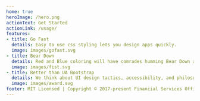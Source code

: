 ```yaml
---
home: true
heroImage: /hero.png
actionText: Get Started
actionLink: /usage/
features:
- title: Go Fast
  details: Easy to use css styling lets you design apps quickly.
  image: images/gofast.svg
- title: Bear Down
  details: Red and Blue coloring will have comrades humming Bear Down as they do their part for the motherland.
  image: images/fist.svg
- title: Better than UA Bootstrap
  details: We think about UI design tactics, accessibility, and philosohpy so that our apps look great and feel good to use.
  image: images/award.svg
footer: MIT Licensed | Copyright © 2017-present Financial Services Office
---
```

